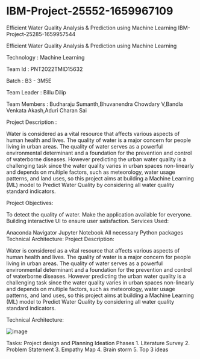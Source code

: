# IBM-Project-25552-1659967109
Efficient Water Quality Analysis & Prediction using Machine Learning IBM-Project-25285-1659957544

Efficient Water Quality Analysis & Prediction using Machine Learning

Technology : Machine Learning

Team Id : PNT2022TMID15632

Batch : B3 - 3M5E

Team Leader : Billu Dilip

Team Members : Budharaju Sumanth,Bhuvanendra Chowdary V,Bandla Venkata Akash,Aduri Charan Sai

Project Description :

Water is considered as a vital resource that affects various aspects of human health and lives. The quality of water is a major concern for people living in urban areas. The quality of water serves as a powerful environmental determinant and a foundation for the prevention and control of waterborne diseases. However predicting the urban water quality is a challenging task since the water quality varies in urban spaces non-linearly and depends on multiple factors, such as meteorology, water usage patterns, and land uses, so this project aims at building a Machine Learning (ML) model to Predict Water Quality by considering all water quality standard indicators.

Project Objectives:

To detect the quality of water. Make the application available for everyone. Building interactive UI to ensure user satisfaction. Services Used:

Anaconda Navigator Jupyter Notebook All necessary Python packages Technical Architecture: Project Description:

Water is considered as a vital resource that affects various aspects of human health and lives. The quality of water is a major concern for people living in urban areas. The quality of water serves as a powerful environmental determinant and a foundation for the prevention and control of waterborne diseases. However predicting the urban water quality is a challenging task since the water quality varies in urban spaces non-linearly and depends on multiple factors, such as meteorology, water usage patterns, and land uses, so this project aims at building a Machine Learning (ML) model to Predict Water Quality by considering all water quality standard indicators.

Technical Architecture:


![image](https://user-images.githubusercontent.com/113434009/201313710-683d4e30-6e62-4fc8-bf61-59c35e47eace.png)

Tasks: Project design and Planning Ideation Phases 1. Literature Survey 2. Problem Statement 3. Empathy Map 4. Brain storm 5. Top 3 ideas

